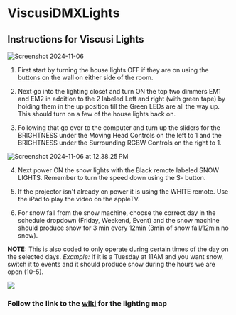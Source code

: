 # ViscusiDMXLights

## Instructions for Viscusi Lights

![Screenshot 2024-11-06](https://raw.githubusercontent.com/NYSCIexhibits/ViscusiDMXLights/refs/heads/main/Screenshot%202024-11-06%20at%2012.33.00%E2%80%AFPM.png?token=GHSAT0AAAAAAC2EF75KH4D4UOY3UA54HOJQZZM3P3A)

1. First start by turning the house lights OFF if they are on using the buttons on the wall on either side of the room.

2. Next go into the lighting closet and turn ON the top two dimmers EM1 and EM2 in addition to the 2 labeled Left and right (with green tape) by holding them in the up position till the Green LEDs are all the way up. This should          turn on a few of the house lights back on.

3. Following that go over to the computer and turn up the sliders for the BRIGHTNESS under the Moving Head Controls on the left to 1 and the BRIGHTNESS under the Surrounding RGBW Controls on the right to 1. 

![Screenshot 2024-11-06 at 12.38.25 PM](https://raw.githubusercontent.com/NYSCIexhibits/ViscusiDMXLights/refs/heads/main/Screenshot%202024-11-06%20at%2012.38.25%E2%80%AFPM.png?token=GHSAT0AAAAAAC2EF75L34JTUAZAHDI43G2EZZM3ROQ)

4. Next power ON the snow lights with the Black remote labeled SNOW LIGHTS. Remember to turn the speed down using the S- button.

5. If the projector isn't already on power it is using the WHITE remote. Use the iPad to play the video on the appleTV.

6. For snow fall from the snow machine, choose the correct day in the schedule dropdown (Friday, Weekend, Event) and the snow machine should produce snow for 3 min every 12min (3min of snow fall/12min no snow). 

**NOTE:** This is also coded to only operate during certain times of the day on the selected days. _Example:_ If it is a Tuesday at 11AM and you want snow, switch it to events and it should produce snow during the hours we are open (10-5).

![](https://raw.githubusercontent.com/NYSCIexhibits/ViscusiDMXLights/refs/heads/main/Screenshot%202024-11-07%20at%202.52.28%E2%80%AFPM.png)

### Follow the link to the [wiki](https://github.com/NYSCIexhibits/ViscusiDMXLights/wiki) for the lighting map

